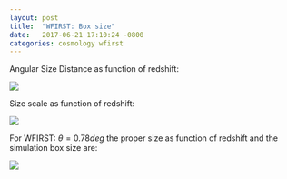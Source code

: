 ```yaml
---
layout: post
title:  "WFIRST: Box size"
date:   2017-06-21 17:10:24 -0800
categories: cosmology wfirst
---
```


Angular Size Distance as function of redshift:

<img src="{{ site.url }}assets/images/dist_area_z.png">


Size scale as function of redshift:

<img src="{{ site.url }}assets/images/dist_area_z_scale.png">


For WFIRST:  $\theta=0.78 deg$ the proper size as function of redshift and the simulation box size are:

<img src="{{ site.url }}assets/images/WF_scale.png">
